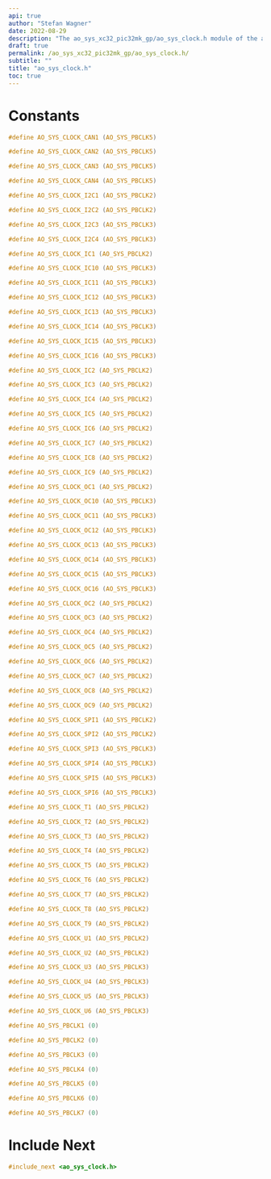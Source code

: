 ```yaml
---
api: true
author: "Stefan Wagner"
date: 2022-08-29
description: "The ao_sys_xc32_pic32mk_gp/ao_sys_clock.h module of the ao real-time operating system."
draft: true
permalink: /ao_sys_xc32_pic32mk_gp/ao_sys_clock.h/
subtitle: ""
title: "ao_sys_clock.h"
toc: true
---
```


# Constants

```c
#define AO_SYS_CLOCK_CAN1 (AO_SYS_PBCLK5)
```

```c
#define AO_SYS_CLOCK_CAN2 (AO_SYS_PBCLK5)
```

```c
#define AO_SYS_CLOCK_CAN3 (AO_SYS_PBCLK5)
```

```c
#define AO_SYS_CLOCK_CAN4 (AO_SYS_PBCLK5)
```

```c
#define AO_SYS_CLOCK_I2C1 (AO_SYS_PBCLK2)
```

```c
#define AO_SYS_CLOCK_I2C2 (AO_SYS_PBCLK2)
```

```c
#define AO_SYS_CLOCK_I2C3 (AO_SYS_PBCLK3)
```

```c
#define AO_SYS_CLOCK_I2C4 (AO_SYS_PBCLK3)
```

```c
#define AO_SYS_CLOCK_IC1 (AO_SYS_PBCLK2)
```

```c
#define AO_SYS_CLOCK_IC10 (AO_SYS_PBCLK3)
```

```c
#define AO_SYS_CLOCK_IC11 (AO_SYS_PBCLK3)
```

```c
#define AO_SYS_CLOCK_IC12 (AO_SYS_PBCLK3)
```

```c
#define AO_SYS_CLOCK_IC13 (AO_SYS_PBCLK3)
```

```c
#define AO_SYS_CLOCK_IC14 (AO_SYS_PBCLK3)
```

```c
#define AO_SYS_CLOCK_IC15 (AO_SYS_PBCLK3)
```

```c
#define AO_SYS_CLOCK_IC16 (AO_SYS_PBCLK3)
```

```c
#define AO_SYS_CLOCK_IC2 (AO_SYS_PBCLK2)
```

```c
#define AO_SYS_CLOCK_IC3 (AO_SYS_PBCLK2)
```

```c
#define AO_SYS_CLOCK_IC4 (AO_SYS_PBCLK2)
```

```c
#define AO_SYS_CLOCK_IC5 (AO_SYS_PBCLK2)
```

```c
#define AO_SYS_CLOCK_IC6 (AO_SYS_PBCLK2)
```

```c
#define AO_SYS_CLOCK_IC7 (AO_SYS_PBCLK2)
```

```c
#define AO_SYS_CLOCK_IC8 (AO_SYS_PBCLK2)
```

```c
#define AO_SYS_CLOCK_IC9 (AO_SYS_PBCLK2)
```

```c
#define AO_SYS_CLOCK_OC1 (AO_SYS_PBCLK2)
```

```c
#define AO_SYS_CLOCK_OC10 (AO_SYS_PBCLK3)
```

```c
#define AO_SYS_CLOCK_OC11 (AO_SYS_PBCLK3)
```

```c
#define AO_SYS_CLOCK_OC12 (AO_SYS_PBCLK3)
```

```c
#define AO_SYS_CLOCK_OC13 (AO_SYS_PBCLK3)
```

```c
#define AO_SYS_CLOCK_OC14 (AO_SYS_PBCLK3)
```

```c
#define AO_SYS_CLOCK_OC15 (AO_SYS_PBCLK3)
```

```c
#define AO_SYS_CLOCK_OC16 (AO_SYS_PBCLK3)
```

```c
#define AO_SYS_CLOCK_OC2 (AO_SYS_PBCLK2)
```

```c
#define AO_SYS_CLOCK_OC3 (AO_SYS_PBCLK2)
```

```c
#define AO_SYS_CLOCK_OC4 (AO_SYS_PBCLK2)
```

```c
#define AO_SYS_CLOCK_OC5 (AO_SYS_PBCLK2)
```

```c
#define AO_SYS_CLOCK_OC6 (AO_SYS_PBCLK2)
```

```c
#define AO_SYS_CLOCK_OC7 (AO_SYS_PBCLK2)
```

```c
#define AO_SYS_CLOCK_OC8 (AO_SYS_PBCLK2)
```

```c
#define AO_SYS_CLOCK_OC9 (AO_SYS_PBCLK2)
```

```c
#define AO_SYS_CLOCK_SPI1 (AO_SYS_PBCLK2)
```

```c
#define AO_SYS_CLOCK_SPI2 (AO_SYS_PBCLK2)
```

```c
#define AO_SYS_CLOCK_SPI3 (AO_SYS_PBCLK3)
```

```c
#define AO_SYS_CLOCK_SPI4 (AO_SYS_PBCLK3)
```

```c
#define AO_SYS_CLOCK_SPI5 (AO_SYS_PBCLK3)
```

```c
#define AO_SYS_CLOCK_SPI6 (AO_SYS_PBCLK3)
```

```c
#define AO_SYS_CLOCK_T1 (AO_SYS_PBCLK2)
```

```c
#define AO_SYS_CLOCK_T2 (AO_SYS_PBCLK2)
```

```c
#define AO_SYS_CLOCK_T3 (AO_SYS_PBCLK2)
```

```c
#define AO_SYS_CLOCK_T4 (AO_SYS_PBCLK2)
```

```c
#define AO_SYS_CLOCK_T5 (AO_SYS_PBCLK2)
```

```c
#define AO_SYS_CLOCK_T6 (AO_SYS_PBCLK2)
```

```c
#define AO_SYS_CLOCK_T7 (AO_SYS_PBCLK2)
```

```c
#define AO_SYS_CLOCK_T8 (AO_SYS_PBCLK2)
```

```c
#define AO_SYS_CLOCK_T9 (AO_SYS_PBCLK2)
```

```c
#define AO_SYS_CLOCK_U1 (AO_SYS_PBCLK2)
```

```c
#define AO_SYS_CLOCK_U2 (AO_SYS_PBCLK2)
```

```c
#define AO_SYS_CLOCK_U3 (AO_SYS_PBCLK3)
```

```c
#define AO_SYS_CLOCK_U4 (AO_SYS_PBCLK3)
```

```c
#define AO_SYS_CLOCK_U5 (AO_SYS_PBCLK3)
```

```c
#define AO_SYS_CLOCK_U6 (AO_SYS_PBCLK3)
```

```c
#define AO_SYS_PBCLK1 (0)
```

```c
#define AO_SYS_PBCLK2 (0)
```

```c
#define AO_SYS_PBCLK3 (0)
```

```c
#define AO_SYS_PBCLK4 (0)
```

```c
#define AO_SYS_PBCLK5 (0)
```

```c
#define AO_SYS_PBCLK6 (0)
```

```c
#define AO_SYS_PBCLK7 (0)
```

# Include Next

```c
#include_next <ao_sys_clock.h>
```

